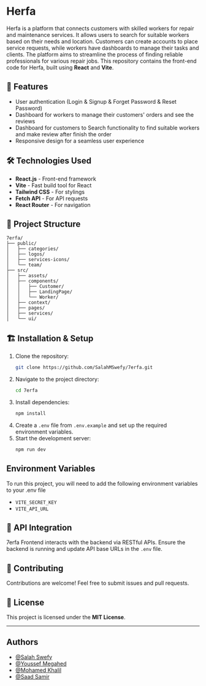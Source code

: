 # Herfa

Herfa is a platform that connects customers with skilled workers for repair and maintenance services. It allows users to search for suitable workers based on their needs and location. Customers can create accounts to place service requests, while workers have dashboards to manage their tasks and clients. The platform aims to streamline the process of finding reliable professionals for various repair jobs. This repository contains the front-end code for Herfa, built using **React** and **Vite**.

## 🚀 Features

- User authentication (Login & Signup & Forget Password & Reset Password)
- Dashboard for workers to manage their customers' orders and see the reviews
- Dashboard for customers to Search functionality to find suitable workers and make review after finish the order
- Responsive design for a seamless user experience

## 🛠️ Technologies Used

- **React.js** - Front-end framework
- **Vite** - Fast build tool for React
- **Tailwind CSS** - For stylings
- **Fetch API** - For API requests
- **React Router** - For navigation

## 📂 Project Structure

```
7erfa/
├── public/
│   ├── categories/
│   ├── logos/
│   ├── services-icons/
│   └── team/
├── src/
│   ├── assets/
│   ├── components/
│   │   ├── Customer/
│   │   ├── LandingPage/
│   │   └── Worker/
│   ├── context/
│   ├── pages/
│   ├── services/
│   └── ui/
```

## 🏗️ Installation & Setup

1. Clone the repository:
    ```sh
    git clone https://github.com/SalahMSwefy/7erfa.git
    ```
2. Navigate to the project directory:
    ```sh
    cd 7erfa
    ```
3. Install dependencies:
    ```sh
    npm install
    ```
4. Create a `.env` file from `.env.example` and set up the required environment variables.
5. Start the development server:
    ```sh
    npm run dev
    ```

## Environment Variables

To run this project, you will need to add the following environment variables to your .env file

- `VITE_SECRET_KEY`
- `VITE_API_URL`

## 🔗 API Integration

7erfa Frontend interacts with the backend via RESTful APIs. Ensure the backend is running and update API base URLs in the `.env` file.

## 🤝 Contributing

Contributions are welcome! Feel free to submit issues and pull requests.

## 📜 License

This project is licensed under the **MIT License**.

---

## Authors

- [@Salah Swefy](https://github.com/SalahMSwefy)
- [@Youssef Megahed](https://github.com/Bor3y9)
- [@Mohamed Khalil](https://github.com/Bigkhil)
- [@Saad Samir](https://github.com/SaadSamir7)
